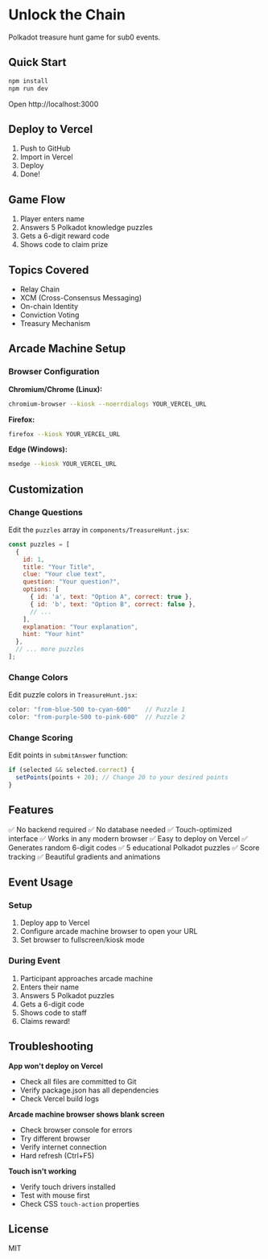 # Unlock the Chain

Polkadot treasure hunt game for sub0 events.

## Quick Start

```bash
npm install
npm run dev
```

Open http://localhost:3000

## Deploy to Vercel

1. Push to GitHub
2. Import in Vercel
3. Deploy
4. Done!

## Game Flow

1. Player enters name
2. Answers 5 Polkadot knowledge puzzles
3. Gets a 6-digit reward code
4. Shows code to claim prize

## Topics Covered

- Relay Chain
- XCM (Cross-Consensus Messaging)
- On-chain Identity
- Conviction Voting
- Treasury Mechanism

## Arcade Machine Setup

### Browser Configuration

**Chromium/Chrome (Linux):**
```bash
chromium-browser --kiosk --noerrdialogs YOUR_VERCEL_URL
```

**Firefox:**
```bash
firefox --kiosk YOUR_VERCEL_URL
```

**Edge (Windows):**
```bash
msedge --kiosk YOUR_VERCEL_URL
```

## Customization

### Change Questions

Edit the `puzzles` array in `components/TreasureHunt.jsx`:

```javascript
const puzzles = [
  {
    id: 1,
    title: "Your Title",
    clue: "Your clue text",
    question: "Your question?",
    options: [
      { id: 'a', text: "Option A", correct: true },
      { id: 'b', text: "Option B", correct: false },
      // ...
    ],
    explanation: "Your explanation",
    hint: "Your hint"
  },
  // ... more puzzles
];
```

### Change Colors

Edit puzzle colors in `TreasureHunt.jsx`:

```javascript
color: "from-blue-500 to-cyan-600"    // Puzzle 1
color: "from-purple-500 to-pink-600"  // Puzzle 2
```

### Change Scoring

Edit points in `submitAnswer` function:

```javascript
if (selected && selected.correct) {
  setPoints(points + 20); // Change 20 to your desired points
}
```

## Features

✅ No backend required
✅ No database needed
✅ Touch-optimized interface
✅ Works in any modern browser
✅ Easy to deploy on Vercel
✅ Generates random 6-digit codes
✅ 5 educational Polkadot puzzles
✅ Score tracking
✅ Beautiful gradients and animations

## Event Usage

### Setup
1. Deploy app to Vercel
2. Configure arcade machine browser to open your URL
3. Set browser to fullscreen/kiosk mode

### During Event
1. Participant approaches arcade machine
2. Enters their name
3. Answers 5 Polkadot puzzles
4. Gets a 6-digit code
5. Shows code to staff
6. Claims reward!

## Troubleshooting

**App won't deploy on Vercel**
- Check all files are committed to Git
- Verify package.json has all dependencies
- Check Vercel build logs

**Arcade machine browser shows blank screen**
- Check browser console for errors
- Try different browser
- Verify internet connection
- Hard refresh (Ctrl+F5)

**Touch isn't working**
- Verify touch drivers installed
- Test with mouse first
- Check CSS `touch-action` properties

## License

MIT
